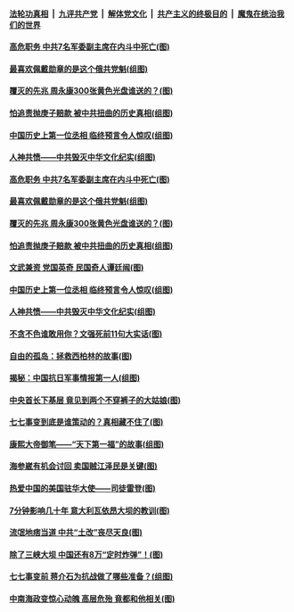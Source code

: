 ####  [法轮功真相](../../../../basic/blob/master/README.md?t=07100602) &nbsp;|&nbsp; [九评共产党](../../../../9ping.md/blob/master/README.md?t=07100602) &nbsp;|&nbsp; [解体党文化](../../../../jtdwh.md/blob/master/README.md?t=07100602)  &nbsp;|&nbsp; [共产主义的终极目的](../../../../gczydzjmd.md/blob/master/README.md?t=07100602) &nbsp;|&nbsp; [魔鬼在统治我们的世界](../../../../mgztzwmdsj.md/blob/master/README.md?t=07100602) 

#### [高危职务 中共7名军委副主席在内斗中死亡(图)](../pages/p6/937966.md?t=07100602) 

#### [最喜欢佩戴勋章的是这个俄共党魁(组图)](../pages/p6/938666.md?t=07100602) 

#### [覆灭的先兆 周永康300张黄色光盘谁送的？(图)](../pages/p6/938537.md?t=07100602) 

#### [怕追责抛庚子赔款 被中共扭曲的历史真相(组图)](../pages/p6/938779.md?t=07100602) 

#### [中国历史上第一位丞相 临终预言令人惊叹(组图)](../pages/p6/938665.md?t=07100602) 

#### [人神共愤——中共毁灭中华文化纪实(组图)](../pages/p6/938791.md?t=07100602) 

#### [高危职务 中共7名军委副主席在内斗中死亡(图)](../pages/p6/937966.md?t=07100602) 

#### [最喜欢佩戴勋章的是这个俄共党魁(组图)](../pages/p6/938666.md?t=07100602) 

#### [覆灭的先兆 周永康300张黄色光盘谁送的？(图)](../pages/p6/938537.md?t=07100602) 

#### [怕追责抛庚子赔款 被中共扭曲的历史真相(组图)](../pages/p6/938779.md?t=07100602) 

#### [文武兼资 党国英奇 民国奇人谭廷闿(图)](../pages/p6/938512.md?t=07100602) 

#### [中国历史上第一位丞相 临终预言令人惊叹(组图)](../pages/p6/938665.md?t=07100602) 

#### [人神共愤——中共毁灭中华文化纪实(组图)](../pages/p6/938791.md?t=07100602) 

#### [不贪不色谁敢用你？文强死前11句大实话(图)](../pages/p6/938533.md?t=07100602) 

#### [自由的孤岛：拯救西柏林的故事(图)](../pages/p6/938683.md?t=07100602) 

#### [揭秘：中国抗日军事情报第一人(组图)](../pages/p6/938662.md?t=07100602) 

#### [中央首长下基层 竟见到两个不穿裤子的大姑娘(图)](../pages/p6/937961.md?t=07100602) 

#### [七七事变到底是谁策动的？真相藏不住了(图)](../pages/p6/918522.md?t=07100602) 

#### [康熙大帝御笔——“天下第一福”的故事(组图)](../pages/p6/938350.md?t=07100602) 

#### [海参崴有机会讨回 卖国贼江泽民是关键(图)](../pages/p6/938782.md?t=07100602) 

#### [热爱中国的美国驻华大使——司徒雷登(图)](../pages/p6/934961.md?t=07100602) 

#### [7分钟影响几十年 意大利瓦依昂大坝的教训(图)](../pages/p6/937542.md?t=07100602) 

#### [流氓地痞当道 中共“土改”丧尽天良(图)](../pages/p6/937896.md?t=07100602) 

#### [除了三峡大坝 中国还有8万“定时炸弹”！(图)](../pages/p6/937540.md?t=07100602) 

#### [七七事变前 蒋介石为抗战做了哪些准备？(组图)](../pages/p6/938219.md?t=07100602) 

#### [中南海政变惊心动魄 高层危殆 竟都和他相关(图)](../pages/p6/937814.md?t=07100602) 

